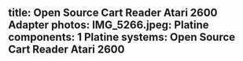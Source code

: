 title: Open Source Cart Reader Atari 2600 Adapter
photos:
    IMG_5266.jpeg: Platine
components:
    1 Platine
systems:
    Open Source Cart Reader
    Atari 2600
---
